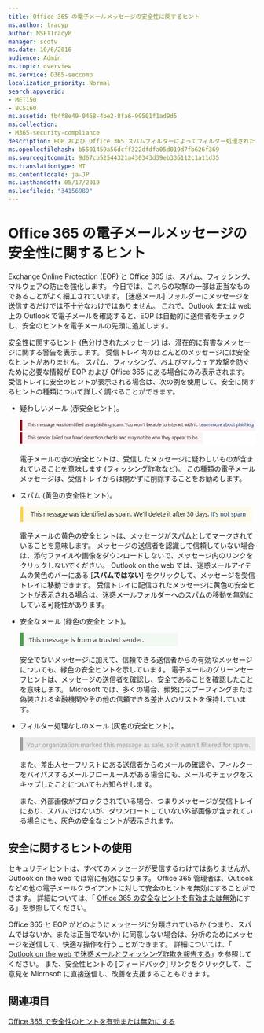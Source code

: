 ```yaml
---
title: Office 365 の電子メールメッセージの安全性に関するヒント
ms.author: tracyp
author: MSFTTracyP
manager: scotv
ms.date: 10/6/2016
audience: Admin
ms.topic: overview
ms.service: O365-seccomp
localization_priority: Normal
search.appverid:
- MET150
- BCS160
ms.assetid: fb4f8e49-0468-4be2-8fa6-99501f1ad9d5
ms.collection:
- M365-security-compliance
description: EOP および Office 365 スパムフィルターによってフィルター処理された電子メールメッセージの安全のヒントを紹介します。
ms.openlocfilehash: b5501459a56dcff322dfdfa05d019d7fb626f369
ms.sourcegitcommit: 9d67cb52544321a430343d39eb336112c1a11d35
ms.translationtype: MT
ms.contentlocale: ja-JP
ms.lasthandoff: 05/17/2019
ms.locfileid: "34156989"
---
```

# <a name="safety-tips-in-email-messages-in-office-365"></a>Office 365 の電子メールメッセージの安全性に関するヒント

Exchange Online Protection (EOP) と Office 365 は、スパム、フィッシング、マルウェアの防止を強化します。 今日では、これらの攻撃の一部は正当なものであることがよく細工されています。 [迷惑メール] フォルダーにメッセージを送信するだけでは不十分なわけではありません。 これで、Outlook または web 上の Outlook で電子メールを確認すると、EOP は自動的に送信者をチェックし、安全のヒントを電子メールの先頭に追加します。 
  
安全性に関するヒント (色分けされたメッセージ) は、潜在的に有害なメッセージに関する警告を表示します。 受信トレイ内のほとんどのメッセージには安全なヒントがありません。 スパム、フィッシング、およびマルウェア攻撃を防ぐために必要な情報が EOP および Office 365 にある場合にのみ表示されます。 受信トレイに安全のヒントが表示される場合は、次の例を使用して、安全に関するヒントの種類について詳しく調べることができます。
  
- 疑わしいメール (赤安全ヒント)。
    
    ![赤の安全ヒントを示すスクリーンショット。](media/5078a0be-e556-44a1-b169-09d780d26898.png)
  
    電子メールの赤の安全ヒントは、受信したメッセージに疑わしいものが含まれていることを意味します (フィッシング詐欺など)。 この種類の電子メールメッセージは、受信トレイからは開かずに削除することをお勧めします。
    
- スパム (黄色の安全性ヒント)。
    
    ![黄色の安全性ヒントを示すスクリーンショット。](media/793c9265-ea44-48fd-a98f-804fadd4163b.png)
  
    電子メールの黄色の安全ヒントは、メッセージがスパムとしてマークされていることを意味します。 メッセージの送信者を認識して信頼していない場合は、添付ファイルや画像をダウンロードしないで、メッセージ内のリンクをクリックしないでください。 Outlook on the web では、迷惑メールアイテムの黄色のバーにある [**スパムではない**] をクリックして、メッセージを受信トレイに移動できます。 受信トレイに配信されたメッセージに黄色の安全ヒントが表示される場合は、迷惑メールフォルダーへのスパムの移動を無効にしている可能性があります。 
    
- 安全なメール (緑色の安全ヒント)。
    
    ![緑の安全ヒントを示すスクリーンショット。](media/acbc11d0-f626-4848-9fbf-66eeeda3f803.png)
  
    安全でないメッセージに加えて、信頼できる送信者からの有効なメッセージについても、緑色の安全ヒントを示しています。 電子メールのグリーンセーフヒントは、メッセージの送信者を確認し、安全であることを確認したことを意味します。 Microsoft では、多くの場合、頻繁にスプーフィングまたは偽装される金融機関やその他の信頼できる差出人のリストを保持しています。
    
- フィルター処理なしのメール (灰色の安全ヒント)。
    
    ![灰色の安全なヒントを示すスクリーンショット。](media/c4d0cf8f-08e9-4c84-beee-1d9e0b022e0a.png)
  
    また、差出人セーフリストにある送信者からのメールの確認や、フィルターをバイパスするメールフロールールがある場合にも、メールのチェックをスキップしたことについてもお知らせします。 
    
    また、外部画像がブロックされている場合、つまりメッセージが受信トレイにあり、スパムではないが、ダウンロードしていない外部画像が含まれている場合にも、灰色の安全なヒントが表示されます。
    
## <a name="working-with-safety-tips"></a>安全に関するヒントの使用

セキュリティヒントは、すべてのメッセージが受信するわけではありませんが、Outlook on the web では常に有効になります。 Office 365 管理者は、Outlook などの他の電子メールクライアントに対して安全のヒントを無効にすることができます。 詳細については、「 [Office 365 の安全なヒントを有効または無効](enable-or-disable-safety-tips.md)にする」を参照してください。
  
Office 365 と EOP がどのようにメッセージに分類されているか (つまり、スパムではないか、または正当でないか) に同意しない場合は、分析のためにメッセージを送信して、快適な操作を行うことができます。 詳細については、「 [Outlook on the web で迷惑メールとフィッシング詐欺を報告する](https://technet.microsoft.com/library/dn594557.aspx)」を参照してください。 また、安全性ヒントの [フィードバック] リンクをクリックして、ご意見を Microsoft に直接送信し、改善を支援することもできます。
  
## <a name="see-also"></a>関連項目

[Office 365 で安全性のヒントを有効または無効にする](enable-or-disable-safety-tips.md)

